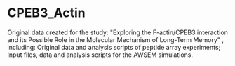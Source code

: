 # CPEB3_Actin

Original data created for the study: "Exploring the F-actin/CPEB3 interaction and its Possible Role in the Molecular Mechanism of Long-Term Memory"
, including:
Original data and analysis scripts of peptide array experiments; Input files, data and analysis scripts for the AWSEM simulations.
